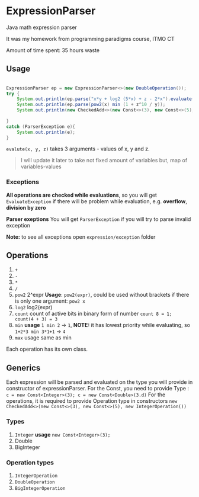 # ExpressionParser

Java math expression parser

It was my homework from programming paradigms course, ITMO CT 

Amount of time spent: 35 hours waste

## Usage

```Java
                
ExpressionParser ep = new ExpressionParser<>(new DoubleOperation());
try {
    System.out.println(ep.parse("x*y + log2 (5*x) + z - 2*x").evaluate(5d, 1.5d, 2.9d));
    System.out.println(ep.parse(pow2(x) min (1 + z^10 / y));
    System.out.println(new CheckedAdd<>(new Const<>(3), new Const<>(5), new IntegerOperation()).evaluate(0, 0, 0);
    
}
catch (ParserException e){
    System.out.println(e);
}
```

`evalute(x, y, z)` takes 3 arguments - values of x, y and z.
> I will update it later to take not fixed amount of variables but, map of variables-values

### Exceptions
  **All operations are checked while evaluations**, so you will get `EvaluateException` if there will be problem while evaluation, e.g. **overflow**, **division by zero**
  
  **Parser exeptions** You will get `ParserException` if you will try to parse invalid exception
  
  **Note:** to see all exceptions open `expression/exception` folder

## Operations
1. `+`
2. `-`
3. `*`
4. `/`
5. `pow2` 2^expr **Usage**: `pow2(expr)`, could be used without brackets if there is only one argument: `pow2 x`
6. `log2` log2(expr)
7. `count` count of active bits in binary form of number `count 8 = 1; count(4 + 3) = 3`
8. `min` **usage** `1 min 2` -> `1`, **NOTE:** it has lowest priority while evaluating, so `1+2*3 min 3*1+1` -> `4`
9. `max` usage same as min

Each operation has its own class. 

## Generics 
Each expression will be parsed and evaluated on the type you will provide in constructor of expressionParser.
For the Const, you need to provide Type : `c = new Const<Integer>(3); c = new Const<Double>(3.d)`
For the operations, it is required to provide Operation type in constructors `new CheckedAdd<>(new Const<>(3), new Const<>(5), new IntegerOperation())`

### Types
1. `Integer` **usage** `new Const<Integer>(3);`
2.  Double
3.  BigInteger
  
### Operation types
1. `IntegerOperation`
2.  `DoubleOperation`
3.  `BigIntegerOperation`

